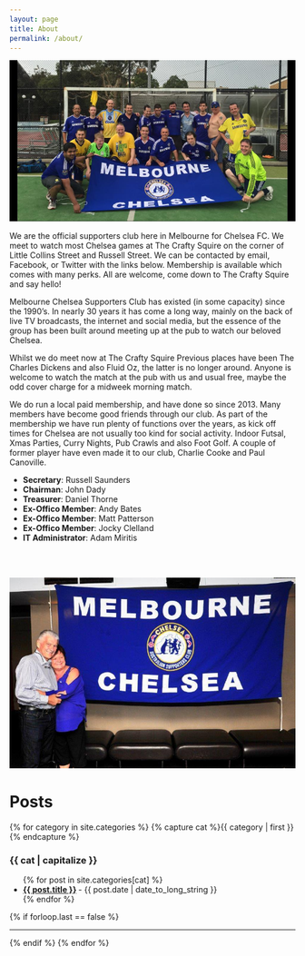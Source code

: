 ```yaml
---
layout: page
title: About
permalink: /about/
---
```

![abouttwo](/assets/about-us.jpg)


We are the official supporters club here in Melbourne for Chelsea FC.
We meet to watch most Chelsea games at The Crafty Squire on the corner of Little Collins Street and Russell Street. We can be contacted by email, Facebook, or Twitter with the links below. Membership is available which comes with many perks.  All are welcome, come down to The Crafty Squire and say hello!

Melbourne Chelsea Supporters Club has existed (in some capacity) since the 1990’s. In nearly 30 years it has come a long way, mainly on the back of live TV broadcasts, the internet and social media, but the essence of the group has been built around meeting up at the pub to watch our beloved Chelsea.

Whilst we do meet now at The Crafty Squire Previous places have been The Charles Dickens and also Fluid Oz, the latter is no longer around. Anyone is welcome to watch the match at the pub with us and usual free, maybe the odd cover charge for a midweek morning match.

We do run a local paid membership, and have done so since 2013. Many members have become good friends through our club.
As part of the membership we have run plenty of functions over the years, as kick off times for Chelsea are not usually too kind for social activity. Indoor Futsal, Xmas Parties, Curry Nights, Pub Crawls and also Foot Golf.
A couple of former player have even made it to our club, Charlie Cooke and Paul Canoville.

- **Secretary**: Russell Saunders
- **Chairman**: John Dady
- **Treasurer**: Daniel Thorne
- **Ex-Offico Member**: Andy Bates
- **Ex-Offico Member**: Matt Patterson
- **Ex-Offico Member**: Jocky Clelland
- **IT Administrator**: Adam Miritis

<br>

<br>

![abouttwo](/assets/about2.jpg)

# Posts

{% for category in site.categories %}
  {% capture cat %}{{ category | first }}{% endcapture %}
  <h3 id="{{cat}}">{{ cat | capitalize }}</h3>
  <ul class="posts-list">
  {% for post in site.categories[cat] %}
    <li>
      <strong>
        <a href="{{ post.url | prepend: site.baseurl }}">{{ post.title }}</a>
      </strong>
      <span class="post-date">- {{ post.date | date_to_long_string }}</span>
    </li>
  {% endfor %}
  </ul>
  {% if forloop.last == false %}<hr>{% endif %}
{% endfor %}
